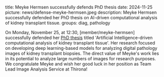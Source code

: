 title: Meyke Hermsen successfully defends PhD thesis
date: 2024-11-25
picture: news/defense-meyke-hermsen.jpeg
description: Meyke Hermsen successfully defended her PhD thesis on AI-driven computational analysis of kidney transplant tissue.
groups: diag, pathology

On Monday, November 25, at 12:30, [member/meyke-hermsen] successfully defended her [PhD thesis](https://repository.ubn.ru.nl/handle/2066/311852) titled 'Artificial Intelligence-driven computational analysis of kidney transplant tissue'. Her research focused on developing deep learning-based models for analyzing digital pathology images of kidney transplant biopsies. The direct value of Meyke's work lies in its potential to analyze large numbers of images for research purposes. We congratulate Meyke and wish her good luck in her position as Team Lead Image Analysis Service at Thirona!
